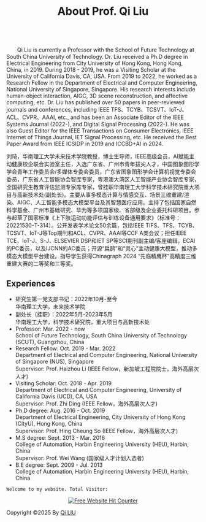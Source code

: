 ﻿---
permalink: /
title: "About Prof. Qi Liu"
excerpt: "About me"
author_profile: true
redirect_from: 
  - /about/
  - /about.html
---

<br />
　　Qi Liu is currently a Professor with the School of Future Technology at South China University of Technology. Dr. Liu received a Ph.D degree in Electrical Engineering from City University of Hong Kong, Hong Kong, China, in 2019. During 2018 - 2019, he was a Visiting Scholar at the University of California Davis, CA, USA. From 2019 to 2022, he worked as a Research Fellow in the Department of Electrical and Computer Engineering, National University of Singapore, Singapore. His research interests include human-object interaction, AIGC, 3D scene reconstruction, and affective computing, etc. Dr. Liu has published over 50 papers in peer-reviewed journals and conferences, including IEEE TFS、TCYB、TCSVT、IoT-J、ACL、CVPR、AAAI, etc., and has been an Associate Editor of the IEEE Systems Journal (2022-), and Digital Signal Processing (2022-). He was also Guest Editor for the IEEE Transactions on Consumer Electronics, IEEE Internet of Things Journal, IET Signal Processing, etc. He received the Best Paper Award from IEEE ICSIDP in 2019 and ICCBD+AI in 2024. 

   刘琦，华南理工大学未来技术学院教授，博士生导师，IEEE高级会员，AI赋能主动健康校企联合实验室主任，入选广东省、广州市青年拔尖人才，中国图象图形学学会青年工作委员会/多媒体专委会委员，广东省图象图形学会计算机视觉专委会委员，广东省人工智能协会智库专家，粤港澳大湾区人工智能产业协会智库专家，全国研究生教育评估监测专家库专家，曾挂职华南理工大学科学技术研究院重大项目与高新技术处(副处长)。主要从事多模态计算与情感交互、场景三维重建/渲染、AIGC、人工智能多模态大模型平台及其智慧医疗应用。主持了包括国家自然科学基金、广州市基础研究、华为等多项国家级、省部级及企业委托科研项目。参与起草了国家标准《上下肢运动功能评估与训练设备通用要求》（标准号：20221530-T-314）。公开发表学术论文50余篇，包括IEEE TIFS、TFS、TCYB、TCSVT、IoT-J等Top期刊和ACL、CVPR、AAAI等CCF A类会议；担任IEEE TCE、IoT-J、S-J、ELSEVIER DSP和IET SP等SCI期刊副主编/客座编辑，ECAI的PC委员，以及IJCNN的AC委员；开源“扁鹊”和“灵心”主动健康大模型，推动多模态大模型平台建设。指导学生获得Chinagraph 2024 “先临精鹰杯”高精度三维重建大赛的二等奖和三等奖。


Experiences
----------
* 研究生第一党支部书记：2022年10月-至今  
  华南理工大学，未来技术学院
* 副处长（挂职）：2022年5月-2023年5月    
  华南理工大学，科学技术研究院，重大项目与高新技术处
* Professor: Mar. 2022 - now   
  School of Future Technology, South China University of Technology (SCUT), Guangzhou, China
* Research Fellow: Oct. 2019 - Mar. 2022  
  Department of Electrical and Computer Engineering, National University of Singapore (NUS), Singapore   
  Supervisor: Prof. Haizhou Li (IEEE Fellow，新加坡工程院院士，海外高层次人才)
* Visiting Scholar: Oct. 2018 - Apr. 2019  
  Department of Electrical and Computer Engineering, University of California Davis (UCD), CA, USA   
  Supervisor: Prof. Zhi Ding (IEEE Fellow，海外高层次人才)
* Ph.D degree: Aug. 2016 - Oct. 2019  
  Department of Electrical Engineering, City University of Hong Kong (CityU), Hong Kong, China   
  Supervisor: Prof. Hing Cheung So (IEEE Fellow，海外高层次人才)
* M.S degree: Sept. 2013 - Mar. 2016  
  College of Automation, Harbin Engineering University (HEU), Harbin, China   
  Supervisor: Prof. Wei Wang (国家级人才计划入选者)
* B.E degree: Sept. 2009 - Jul. 2013  
  College of Automation, Harbin Engineering University (HEU), Harbin, China



<!--下面是访客统计和访客地图功能-->
  <div class="w3-light-grey w3-center w3-padding-24">

    Welcome to my website. Total Visitor:

  <!-- Default Statcounter code for Yunhe Wang's Homepage
  https://www.wangyunhe.site -->
  <div align='center'><a href='https://www.free-website-hit-counter.com'><img src='https://www.free-website-hit-counter.com/c.php?d=9&id=148388&s=2' border='0' alt='Free Website Hit Counter'></a><br / ><small></small></div> 
  
  <script type='text/javascript' id='clustrmaps' src='//cdn.clustrmaps.com/map_v2.js?cl=d1b635&w=350&t=m&d=FZ6YoJewte9eFE0RyiexYKXXqTkY8kbxGGgO59XhucY&co=f1f1f1&ct=262121'></script>
  
  Copyright ©2025 By <a href="https://github.com/drliuqi" title="W3.CSS" target="_blank" class="w3-hover-opacity">Qi LIU</a>
  <!-- End of Statcounter Code -->

  </div>



